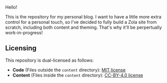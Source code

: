 Hello!

This is the repository for my personal blog. I want to have a little more extra control for a personal touch, so I've decided to fully build a Zola site from scratch, including both content and theming. That's why it'll be perpertually work-in-progress!

## Licensing

This repository is dual-licensed as follows:
- **Code** (Files outside the `content` directory): [MIT license](./LICENSE-MIT)
- **Content** (Files inside the `content` directory): [CC-BY-4.0 license](./LICENSE-CC-BY)
